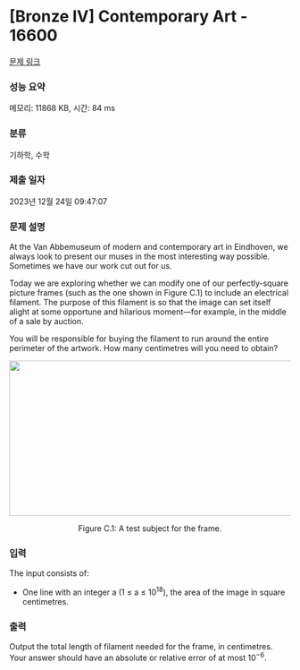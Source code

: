 # [Bronze IV] Contemporary Art - 16600 

[문제 링크](https://www.acmicpc.net/problem/16600) 

### 성능 요약

메모리: 11868 KB, 시간: 84 ms

### 분류

기하학, 수학

### 제출 일자

2023년 12월 24일 09:47:07

### 문제 설명

<p>At the Van Abbemuseum of modern and contemporary art in Eindhoven, we always look to present our muses in the most interesting way possible. Sometimes we have our work cut out for us.</p>

<p>Today we are exploring whether we can modify one of our perfectly-square picture frames (such as the one shown in Figure C.1) to include an electrical filament. The purpose of this filament is so that the image can set itself alight at some opportune and hilarious moment—for example, in the middle of a sale by auction.</p>

<p>You will be responsible for buying the filament to run around the entire perimeter of the artwork. How many centimetres will you need to obtain?</p>

<p style="text-align: center;"><img alt="" src="https://upload.acmicpc.net/2f49e9ec-bf83-45a6-acce-a6d5f6a35d61/-/preview/" style="width: 607px; height: 277px;"></p>

<p style="text-align: center;">Figure C.1: A test subject for the frame.</p>

### 입력 

 <p>The input consists of:</p>

<ul>
	<li>One line with an integer a (1 ≤ a ≤ 10<sup>18</sup>), the area of the image in square centimetres.</li>
</ul>

### 출력 

 <p>Output the total length of filament needed for the frame, in centimetres. Your answer should have an absolute or relative error of at most 10<sup>−6</sup>.</p>

